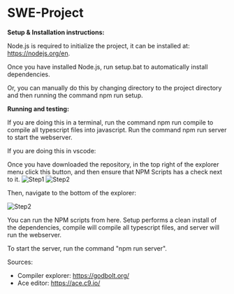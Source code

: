 # SWE-Project
**Setup & Installation instructions:**

Node.js is required to initialize the project, it can be installed at: https://nodejs.org/en.

Once you have installed Node.js, run setup.bat to automatically install dependencies. 

Or, you can manually do this by changing directory to the project directory and then running the command npm run setup.

**Running and testing:**

If you are doing this in a terminal, run the command npm run compile to compile all typescript files into javascript. Run the command npm run server to start the webserver. 

If you are doing this in vscode:

Once you have downloaded the repository, in the top right of the explorer menu click this button, and then ensure that NPM Scripts has a check next to it.
![Step1](https://github.com/user-attachments/assets/ab932a66-394f-4b82-abef-33768771c5d6)
![Step2](https://github.com/user-attachments/assets/3c35fdce-fe97-4536-ad55-9d4ce96f463b)

Then, navigate to the bottom of the explorer:

![Step2](https://github.com/user-attachments/assets/1da2ab2f-bb53-4176-b84a-c03dc979f1a4)

You can run the NPM scripts from here. Setup performs a clean install of the dependencies, compile will compile all typescript files, and server will run the webserver.

To start the server, run the command "npm run server".

Sources:

- Compiler explorer: https://godbolt.org/
- Ace editor: https://ace.c9.io/
